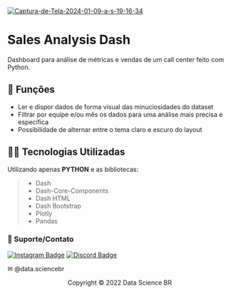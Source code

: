 <a href="https://ibb.co/7VrCcw0"><img src="https://i.ibb.co/5vs4DNJ/Captura-de-Tela-2024-01-09-a-s-19-16-34.png" alt="Captura-de-Tela-2024-01-09-a-s-19-16-34" border="0"></a>


# Sales Analysis Dash

Dashboard para análise de métricas e vendas de um call center feito com Python.

## 🔧 Funções

- Ler e dispor dados de forma visual das minuciosidades do dataset
- Filtrar por equipe e/ou mês os dados para uma análise mais precisa e específica
- Possibilidade de alternar entre o tema claro e escuro do layout


## 👨‍💻 Tecnologias Utilizadas

Utilizando apenas **PYTHON** e as bibliotecas:
> - Dash
> - Dash-Core-Components
> - Dash HTML
> - Dash Bootstrap
> - Plotly
> - Pandas


### 🤝 Suporte/Contato

[![Instagram Badge](https://img.shields.io/badge/Instagram-E4405F?style=for-the-badge&logo=instagram&logoColor=white)](https://www.instagram.com/data.sciencebr/)
[![Discord Badge](https://img.shields.io/badge/Discord-7289DA?style=for-the-badge&logo=discord&logoColor=white)](https://discord.gg/mPe2RJbE)

✉ @data.sciencebr




<p align="center">Copyright © 2022 Data Science BR</p>

